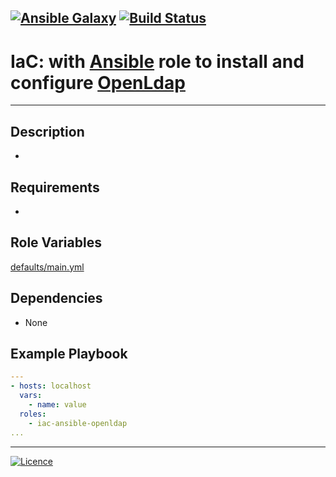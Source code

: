 [![Ansible Galaxy](https://img.shields.io/badge/Ansible%20Galaxy-OpenLdap-blue.svg)](https://galaxy.ansible.com/wluisaraujo/iac-ansible-openldap) [![Build Status](https://travis-ci.org/wluisaraujo/iac-ansible-openldap.svg?branch=master)](https://travis-ci.org/wluisaraujo/iac-ansible-openldap)
---
# IaC: with [Ansible](https://www.ansible.com) role to install and configure [OpenLdap](https://www.openldap.org/)
------------

Description
------------

 *

Requirements
------------

 *

Role Variables
--------------

[defaults/main.yml](defaults/main.yml)

Dependencies
------------

* None

Example Playbook
----------------
```yaml
---
- hosts: localhost
  vars:
    - name: value
  roles:
    - iac-ansible-openldap
...    
```

----------------
[![Licence](https://img.shields.io/badge/License-GPL%20v3-red.svg)](https://www.gnu.org/licenses/gpl-3.0.pt-br.html)
